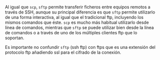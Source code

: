 Al igual que `scp`, `sftp` permite transferir ficheros entre equipos remotos a través de SSH, aunque su principal diferencia es que `sftp` permite utilizarlo de una forma interactiva, al igual que el tradicional ftp, incluyendo los mismos comandos que éste. `scp` es mucho más habitual utilizarlo desde línea de comandos, mientras que `sftp` se puede utilizar bien desde la línea de comandos o a través de uno de los múltiples clientes ftp que lo soportan.

Es importante no confundir `sftp` (ssh ftp) con ftps que es una extensión del protocolo ftp añadiendo ssl para el cifrado de la conexión.
